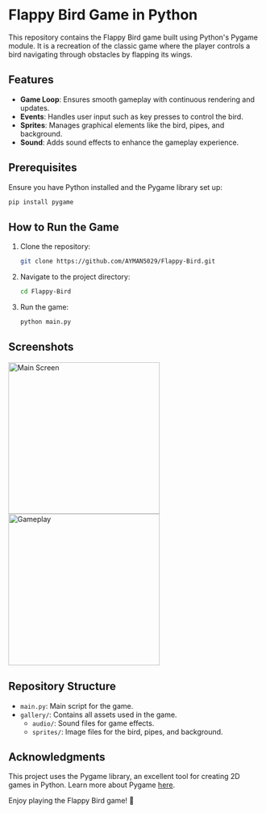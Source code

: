 # Flappy Bird Game in Python

This repository contains the Flappy Bird game built using Python's Pygame module. It is a recreation of the classic game where the player controls a bird navigating through obstacles by flapping its wings.

## Features
- **Game Loop**: Ensures smooth gameplay with continuous rendering and updates.
- **Events**: Handles user input such as key presses to control the bird.
- **Sprites**: Manages graphical elements like the bird, pipes, and background.
- **Sound**: Adds sound effects to enhance the gameplay experience.

## Prerequisites
Ensure you have Python installed and the Pygame library set up:
```bash
pip install pygame
```

## How to Run the Game
1. Clone the repository:
   ```bash
   git clone https://github.com/AYMAN5029/Flappy-Bird.git
   ```
2. Navigate to the project directory:
   ```bash
   cd Flappy-Bird
   ```
3. Run the game:
   ```bash
   python main.py
   ```

## Screenshots

<img src="https://i.imgur.com/on4G9W2.png" alt="Main Screen" width="300"> <img src="https://i.imgur.com/b50YjL7.png" alt="Gameplay" width="300">


## Repository Structure
- `main.py`: Main script for the game.
- `gallery/`: Contains all assets used in the game.
  - `audio/`: Sound files for game effects.
  - `sprites/`: Image files for the bird, pipes, and background.

## Acknowledgments
This project uses the Pygame library, an excellent tool for creating 2D games in Python. Learn more about Pygame [here](https://www.pygame.org/).

Enjoy playing the Flappy Bird game! 🚀


